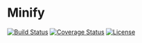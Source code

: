 # Minify

[![Build Status](https://img.shields.io/travis/miaoxing/minify/master.svg?style=flat-square)](https://travis-ci.org/miaoxing/minify)
[![Coverage Status](https://img.shields.io/coveralls/miaoxing/minify.svg?style=flat-square)](https://coveralls.io/r/miaoxing/minify?branch=master)
[![License](http://img.shields.io/badge/license-MIT-brightgreen.svg?style=flat-square)](http://www.opensource.org/licenses/MIT)
